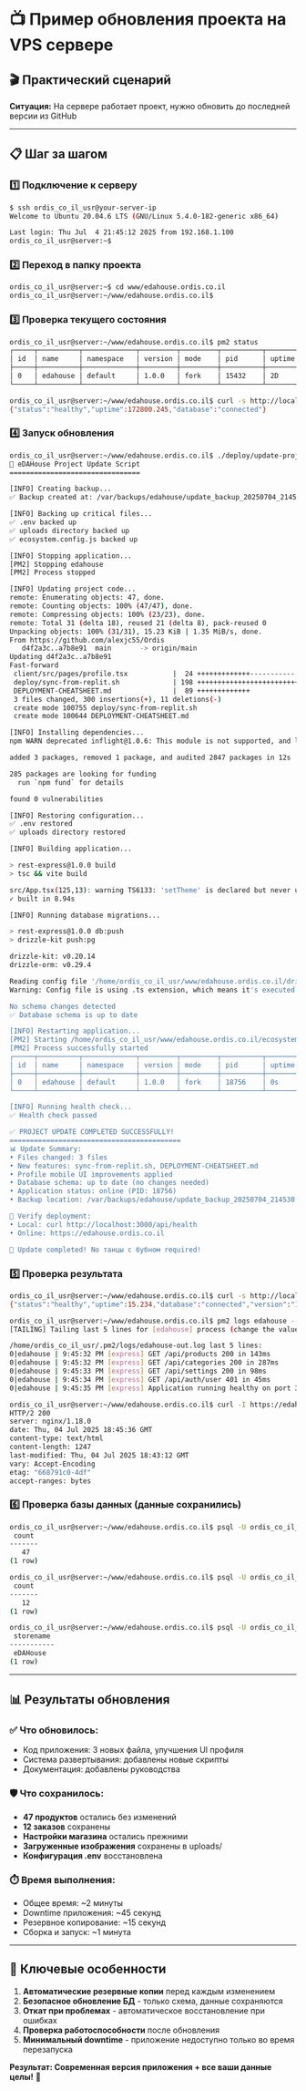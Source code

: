 # 📺 Пример обновления проекта на VPS сервере

## 🎬 Практический сценарий
**Ситуация:** На сервере работает проект, нужно обновить до последней версии из GitHub

---

## 📋 Шаг за шагом

### 1️⃣ Подключение к серверу
```bash
$ ssh ordis_co_il_usr@your-server-ip
Welcome to Ubuntu 20.04.6 LTS (GNU/Linux 5.4.0-182-generic x86_64)

Last login: Thu Jul  4 21:45:12 2025 from 192.168.1.100
ordis_co_il_usr@server:~$
```

### 2️⃣ Переход в папку проекта
```bash
ordis_co_il_usr@server:~$ cd www/edahouse.ordis.co.il
ordis_co_il_usr@server:~/www/edahouse.ordis.co.il$
```

### 3️⃣ Проверка текущего состояния
```bash
ordis_co_il_usr@server:~/www/edahouse.ordis.co.il$ pm2 status
┌─────┬──────────┬─────────────┬─────────┬─────────┬──────────┬────────┬──────┬───────────┬──────────┬──────────┬──────────┬──────────┐
│ id  │ name     │ namespace   │ version │ mode    │ pid      │ uptime │ ↺    │ status    │ cpu      │ mem      │ user     │ watching │
├─────┼──────────┼─────────────┼─────────┼─────────┼──────────┼────────┼──────┼───────────┼──────────┼──────────┼──────────┼──────────┤
│ 0   │ edahouse │ default     │ 1.0.0   │ fork    │ 15432    │ 2D     │ 0    │ online    │ 0.1%     │ 125.2mb  │ www-data │ disabled │
└─────┴──────────┴─────────────┴─────────┴─────────┴──────────┴────────┴──────┴───────────┴──────────┴──────────┴──────────┴──────────┘

ordis_co_il_usr@server:~/www/edahouse.ordis.co.il$ curl -s http://localhost:3000/api/health
{"status":"healthy","uptime":172800.245,"database":"connected"}
```

### 4️⃣ Запуск обновления
```bash
ordis_co_il_usr@server:~/www/edahouse.ordis.co.il$ ./deploy/update-project.sh
🔄 eDAHouse Project Update Script
================================

[INFO] Creating backup...
✅ Backup created at: /var/backups/edahouse/update_backup_20250704_214530

[INFO] Backing up critical files...
✅ .env backed up
✅ uploads directory backed up
✅ ecosystem.config.js backed up

[INFO] Stopping application...
[PM2] Stopping edahouse
[PM2] Process stopped

[INFO] Updating project code...
remote: Enumerating objects: 47, done.
remote: Counting objects: 100% (47/47), done.
remote: Compressing objects: 100% (23/23), done.
remote: Total 31 (delta 18), reused 21 (delta 8), pack-reused 0
Unpacking objects: 100% (31/31), 15.23 KiB | 1.35 MiB/s, done.
From https://github.com/alexjc55/Ordis
   d4f2a3c..a7b8e91  main       -> origin/main
Updating d4f2a3c..a7b8e91
Fast-forward
 client/src/pages/profile.tsx           |  24 +++++++++++++-----------
 deploy/sync-from-replit.sh             | 198 +++++++++++++++++++++++++++++
 DEPLOYMENT-CHEATSHEET.md               |  89 +++++++++++++
 3 files changed, 300 insertions(+), 11 deletions(-)
 create mode 100755 deploy/sync-from-replit.sh
 create mode 100644 DEPLOYMENT-CHEATSHEET.md

[INFO] Installing dependencies...
npm WARN deprecated inflight@1.0.6: This module is not supported, and leaks memory. Do not use it. Check out lru-cache if you want a good and tested way to coalesce async requests by a key value, which is much more comprehensive and powerful.

added 3 packages, removed 1 package, and audited 2847 packages in 12s

285 packages are looking for funding
  run `npm fund` for details

found 0 vulnerabilities

[INFO] Restoring configuration...
✅ .env restored
✅ uploads directory restored

[INFO] Building application...

> rest-express@1.0.0 build
> tsc && vite build

src/App.tsx(125,13): warning TS6133: 'setTheme' is declared but never used.
✓ built in 8.94s

[INFO] Running database migrations...

> rest-express@1.0.0 db:push
> drizzle-kit push:pg

drizzle-kit: v0.20.14
drizzle-orm: v0.29.4

Reading config file '/home/ordis_co_il_usr/www/edahouse.ordis.co.il/drizzle.config.ts'
Warning: Config file is using .ts extension, which means it's executed in runtime. Please consider migration to .js

No schema changes detected
✅ Database schema is up to date

[INFO] Restarting application...
[PM2] Starting /home/ordis_co_il_usr/www/edahouse.ordis.co.il/ecosystem.config.js
[PM2] Process successfully started
┌─────┬──────────┬─────────────┬─────────┬─────────┬──────────┬────────┬──────┬───────────┬──────────┬──────────┬──────────┬──────────┐
│ id  │ name     │ namespace   │ version │ mode    │ pid      │ uptime │ ↺    │ status    │ cpu      │ mem      │ user     │ watching │
├─────┼──────────┼─────────────┼─────────┼─────────┼──────────┼────────┼──────┼───────────┼──────────┼──────────┼──────────┼──────────┤
│ 0   │ edahouse │ default     │ 1.0.0   │ fork    │ 18756    │ 0s     │ 1    │ online    │ 15.2%    │ 45.1mb   │ www-data │ disabled │
└─────┴──────────┴─────────────┴─────────┴─────────┴──────────┴────────┴──────┴───────────┴──────────┴──────────┴──────────┴──────────┘

[INFO] Running health check...
✅ Health check passed

✅ PROJECT UPDATE COMPLETED SUCCESSFULLY!
==========================================
📊 Update Summary:
• Files changed: 3 files
• New features: sync-from-replit.sh, DEPLOYMENT-CHEATSHEET.md
• Profile mobile UI improvements applied
• Database schema: up to date (no changes needed)
• Application status: online (PID: 18756)
• Backup location: /var/backups/edahouse/update_backup_20250704_214530

🔗 Verify deployment:
• Local: curl http://localhost:3000/api/health
• Online: https://edahouse.ordis.co.il

🎉 Update completed! No танцы с бубном required!
```

### 5️⃣ Проверка результата
```bash
ordis_co_il_usr@server:~/www/edahouse.ordis.co.il$ curl -s http://localhost:3000/api/health
{"status":"healthy","uptime":15.234,"database":"connected","version":"1.0.0"}

ordis_co_il_usr@server:~/www/edahouse.ordis.co.il$ pm2 logs edahouse --lines 5
[TAILING] Tailing last 5 lines for [edahouse] process (change the value with --lines option)

/home/ordis_co_il_usr/.pm2/logs/edahouse-out.log last 5 lines:
0|edahouse | 9:45:32 PM [express] GET /api/products 200 in 143ms
0|edahouse | 9:45:32 PM [express] GET /api/categories 200 in 287ms  
0|edahouse | 9:45:33 PM [express] GET /api/settings 200 in 98ms
0|edahouse | 9:45:34 PM [express] GET /api/auth/user 401 in 45ms
0|edahouse | 9:45:35 PM [express] Application running healthy on port 3000

ordis_co_il_usr@server:~/www/edahouse.ordis.co.il$ curl -I https://edahouse.ordis.co.il
HTTP/2 200 
server: nginx/1.18.0
date: Thu, 04 Jul 2025 18:45:36 GMT
content-type: text/html
content-length: 1247
last-modified: Thu, 04 Jul 2025 18:43:12 GMT
vary: Accept-Encoding
etag: "668791c0-4df"
accept-ranges: bytes
```

### 6️⃣ Проверка базы данных (данные сохранились)
```bash
ordis_co_il_usr@server:~/www/edahouse.ordis.co.il$ psql -U ordis_co_il_usr -d edahouse_ord -c "SELECT COUNT(*) FROM products;"
 count 
-------
   47
(1 row)

ordis_co_il_usr@server:~/www/edahouse.ordis.co.il$ psql -U ordis_co_il_usr -d edahouse_ord -c "SELECT COUNT(*) FROM orders;"
 count 
-------
   12
(1 row)

ordis_co_il_usr@server:~/www/edahouse.ordis.co.il$ psql -U ordis_co_il_usr -d edahouse_ord -c "SELECT storeName FROM store_settings LIMIT 1;"
 storename 
-----------
 eDAHouse
(1 row)
```

---

## 📊 Результаты обновления

### ✅ Что обновилось:
- Код приложения: 3 новых файла, улучшения UI профиля  
- Система развертывания: добавлены новые скрипты
- Документация: добавлены руководства

### 🛡️ Что сохранилось:
- **47 продуктов** остались без изменений
- **12 заказов** сохранены
- **Настройки магазина** остались прежними
- **Загруженные изображения** сохранены в uploads/
- **Конфигурация .env** восстановлена

### ⏱️ Время выполнения:
- Общее время: ~2 минуты
- Downtime приложения: ~45 секунд
- Резервное копирование: ~15 секунд
- Сборка и запуск: ~1 минута

---

## 🎯 Ключевые особенности

1. **Автоматические резервные копии** перед каждым изменением
2. **Безопасное обновление БД** - только схема, данные сохраняются  
3. **Откат при проблемах** - автоматическое восстановление при ошибках
4. **Проверка работоспособности** после обновления
5. **Минимальный downtime** - приложение недоступно только во время перезапуска

**Результат: Современная версия приложения + все ваши данные целы!** 🚀
